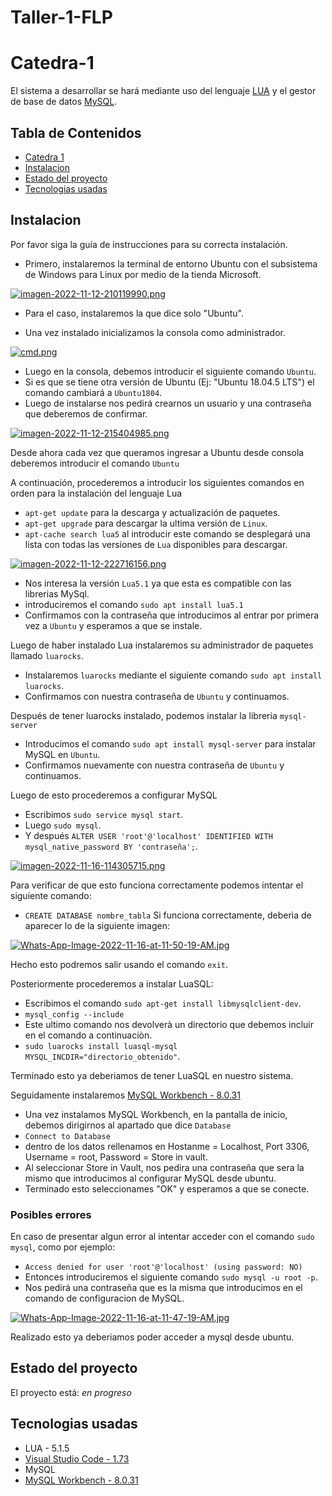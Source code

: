 # Taller-1-FLP

# Catedra-1

El sistema a desarrollar se hará mediante uso del lenguaje [LUA](https://www.lua.org/) y el gestor de base de datos [MySQL](https://www.mysql.com/).

## Tabla de Contenidos
* [Catedra 1](#catedra-1)
* [Instalacion](#instalacion)
* [Estado del proyecto](#estado-del-proyecto)
* [Tecnologias usadas](#tecnologias-usadas)

## Instalacion

Por favor siga la guía de instrucciones para su correcta instalación.

- Primero, instalaremos la terminal de entorno Ubuntu con el subsistema de Windows para Linux por medio de la tienda Microsoft.

[![imagen-2022-11-12-210119990.png](https://i.postimg.cc/bJx3p24Y/imagen-2022-11-12-210119990.png)](https://postimg.cc/r0pS9z87)

- Para el caso, instalaremos la que dice solo "Ubuntu".

- Una vez instalado inicializamos la consola como administrador.

[![cmd.png](https://i.postimg.cc/Hn4Yw3RG/cmd.png)](https://postimg.cc/rRs2cGqg)

- Luego en la consola, debemos introducir el siguiente comando `Ubuntu`.
- Si es que se tiene otra versión de Ubuntu (Ej: "Ubuntu 18.04.5 LTS") el comando cambiará a `Ubuntu1804`.
- Luego de instalarse nos pedirá crearnos un usuario y una contraseña que deberemos de confirmar.

[![imagen-2022-11-12-215404985.png](https://i.postimg.cc/KvqZb9Xz/imagen-2022-11-12-215404985.png)](https://postimg.cc/svWF94gd)

Desde ahora cada vez que queramos ingresar a Ubuntu desde consola deberemos introducir el comando `Ubuntu`


A continuación, procederemos a introducir los siguientes comandos en orden para la instalación del lenguaje Lua
- `apt-get update` para la descarga y actualización de paquetes.
- `apt-get upgrade` para descargar la ultima versión de `Linux`.
- `apt-cache search lua5` al introducir este comando se desplegará una lista con todas las versiones de `Lua` disponibles para descargar.

[![imagen-2022-11-12-222716156.png](https://i.postimg.cc/5tF7yt6G/imagen-2022-11-12-222716156.png)](https://postimg.cc/3yYCbYjC)

- Nos interesa la versión `Lua5.1` ya que esta es compatible con las librerias MySql.
- introduciremos el comando `sudo apt install lua5.1` 
- Confirmamos con la contraseña que introducimos al entrar por primera vez a `Ubuntu` y esperamos a que se instale.

Luego de haber instalado Lua instalaremos su administrador de paquetes llamado `luarocks`.
- Instalaremos `luarocks` mediante el siguiente comando `sudo apt install luarocks`.
- Confirmamos con nuestra contraseña de `Ubuntu` y continuamos.
 
Después de tener luarocks instalado, podemos instalar la libreria `mysql-server` 
- Introducimos el comando `sudo apt install mysql-server` para instalar MySQL en `Ubuntu`.
- Confirmamos nuevamente con nuestra contraseña de `Ubuntu` y continuamos.

Luego de esto procederemos a configurar MySQL
- Escribimos `sudo service mysql start`.
- Luego `sudo mysql`.
- Y después `ALTER USER 'root'@'localhost' IDENTIFIED WITH mysql_native_password BY 'contraseña';`.

[![imagen-2022-11-16-114305715.png](https://i.postimg.cc/Xv3N7ZC8/imagen-2022-11-16-114305715.png)](https://postimg.cc/rDn2fwg0)

Para verificar de que esto funciona correctamente podemos intentar el siguiente comando:
- `CREATE DATABASE nombre_tabla`
Si funciona correctamente, deberìa de aparecer lo de la siguiente imagen:

[![Whats-App-Image-2022-11-16-at-11-50-19-AM.jpg](https://i.postimg.cc/W3vrSst3/Whats-App-Image-2022-11-16-at-11-50-19-AM.jpg)](https://postimg.cc/94LrQ5d5)

Hecho esto podremos salir usando el comando `exit`.

Posteriormente procederemos a instalar LuaSQL:
- Escribimos el comando `sudo apt-get install libmysqlclient-dev`.
- `mysql_config --include`
- Este ultimo comando nos devolverà un directorio que debemos incluir en el comando a continuaciòn.
- `sudo luarocks install luasql-mysql MYSQL_INCDIR="directorio_obtenido"`.

Terminado esto ya deberiamos de tener LuaSQL en nuestro sistema.

Seguidamente instalaremos  [MySQL Workbench - 8.0.31](https://dev.mysql.com/downloads/workbench/)
- Una vez instalamos MySQL Workbench, en la pantalla de inicio, debemos dirigirnos al apartado que dice `Database`
- `Connect to Database`
- dentro de los datos rellenamos en Hostanme = Localhost, Port 3306, Username = root, Password = Store in vault.
- Al seleccionar Store in Vault, nos pedira una contraseña que sera la mismo que introducimos al configurar MySQL   desde ubuntu.
- Terminado esto seleccionames "OK" y esperamos a que se conecte.

### Posibles errores
En caso de presentar algun error al intentar acceder con el comando `sudo mysql`, como por ejemplo:
- `Access denied for user 'root'@'localhost' (using password: NO)`
- Entonces introduciremos el siguiente comando `sudo mysql -u root -p`.
- Nos pedirá una contraseña que es la misma que introducimos en el comando de configuracion de MySQL.
 
[![Whats-App-Image-2022-11-16-at-11-47-19-AM.jpg](https://i.postimg.cc/jdKNyxmk/Whats-App-Image-2022-11-16-at-11-47-19-AM.jpg)](https://postimg.cc/V5Gd88Yj)

Realizado esto ya deberiamos poder acceder a mysql desde ubuntu.


  
## Estado del proyecto

El proyecto está: _en progreso_

## Tecnologias usadas

 - LUA - 5.1.5
 - [Visual Studio Code - 1.73](https://code.visualstudio.com/Download)
 - MySQL
 - [MySQL Workbench - 8.0.31](https://dev.mysql.com/downloads/workbench/)
